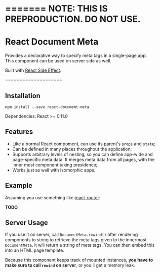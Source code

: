 =======
NOTE: THIS IS PREPRODUCTION. DO NOT USE.
=======

React Document Meta
====================

Provides a declarative way to specify meta tags in a single-page app.  
This component can be used on server side as well.

Built with [React Side Effect](https://github.com/gaearon/react-side-effect).

====================

## Installation

```
npm install --save react-document-meta
```

Dependencies: React >= 0.11.0

## Features

* Like a normal React compoment, can use its parent's `props` and `state`;
* Can be defined in many places throughout the application;
* Supports arbitrary levels of nesting, so you can define app-wide and page-specific meta data. It merges meta data from all pages, with the inner most component taking presidence;
* Works just as well with isomorphic apps.

## Example

Assuming you use something like [react-router](https://github.com/rackt/react-router):

**TODO**

## Server Usage

If you use it on server, call `DocumentMeta.rewind()` after rendering components to string to retrieve the meta tags given to the innermost `DocumentMeta`. It will return a string of meta tags. You can then embed this into an HTML page template.

Because this component keeps track of mounted instances, **you have to make sure to call `rewind` on server**, or you'll get a memory leak.